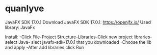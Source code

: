 # quanlyve

JavaFX SDK 17.0.1
Download JavaFX SDK 17.0.1: https://openjfx.io/
Used library: JavaFx 

Install:
-Click File-Project Structure-Libraries-Click new project libraries-select Java- slect javafx-sdk-17.0.1 that you downloaded
-Choose the lib and apply
-After add libraries click Run


